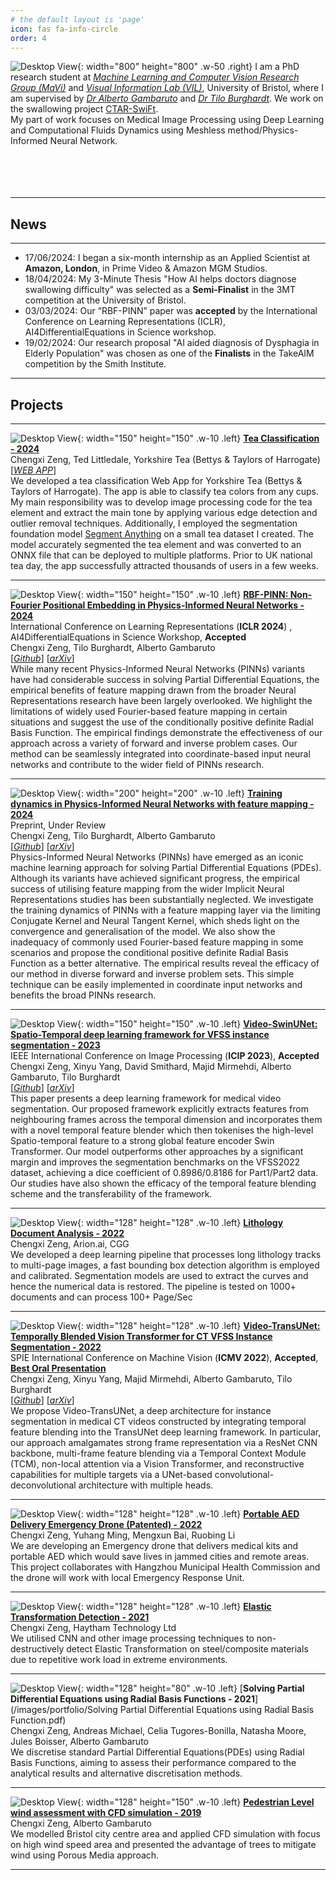 ```yaml
---
# the default layout is 'page'
icon: fas fa-info-circle
order: 4
---
```


![Desktop View](/images/portfolio/simon_conference.jpeg){: width="800" height="800" .w-50 .right}
I am a PhD research student at [*Machine Learning and Computer Vision Research Group (MaVi)*](https://uob-mavi.github.io/people/) and [*Visual Information Lab (VIL)*](https://vilab.blogs.bristol.ac.uk/),
University of Bristol, where I am supervised by [*Dr Alberto Gambaruto*](https://research-information.bris.ac.uk/en/persons/alberto-m-gambaruto) and [*Dr Tilo Burghardt*](http://people.cs.bris.ac.uk/~burghard/). We work on the swallowing project [CTAR-SwiFt](https://www.dev.fundingawards.nihr.ac.uk/award/PB-PG-1217-20005). <br/>
My part of work focuses on Medical Image Processing using Deep Learning and Computational Fluids Dynamics using Meshless method/Physics-Informed Neural Network.
<br/>
<br/>
<br/>
<br/>
<br/>

---
## News
---
- 17/06/2024: I began a six-month internship as an Applied Scientist at **Amazon, London**, in Prime Video & Amazon MGM Studios.
- 18/04/2024: My 3-Minute Thesis "How AI helps doctors diagnose swallowing difficulty" was selected as a **Semi-Finalist** in the 3MT competition at the University of Bristol.
- 03/03/2024: Our “RBF-PINN” paper was **accepted** by the International Conference on Learning Representations (ICLR), AI4DifferentialEquations in Science workshop.
- 19/02/2024: Our research proposal "AI aided diagnosis of Dysphagia in Elderly Population" was chosen as one of the **Finalists** in the TakeAIM competition by the Smith Institute.

---
## Projects
---
![Desktop View](/images/portfolio/Yorkshiretea.gif){: width="150" height="150" .w-10 .left}
[**Tea Classification - 2024**](https://brewtone.ai/) <br/>
Chengxi Zeng, Ted Littledale, Yorkshire Tea (Bettys & Taylors of Harrogate) <br/>
[[*WEB APP*](https://brewtone.ai/)]<br/>
We developed a tea classification Web App for Yorkshire Tea (Bettys & Taylors of Harrogate). The app is able to classify tea colors from any cups. My main responsibility was to develop image processing code for the tea element and extract the main tone by applying various edge detection and outlier removal techniques. Additionally, I employed the segmentation foundation model [Segment Anything](https://segment-anything.com/)  on a small tea dataset I created. The model accurately segmented the tea element and was converted to an ONNX file that can be deployed to multiple platforms. Prior to UK national tea day, the app successfully attracted thousands of users in a few weeks.

---
![Desktop View](/images/portfolio/ns_fluid.gif){: width="150" height="150" .w-10 .left}
[**RBF-PINN: Non-Fourier Positional Embedding in Physics-Informed Neural Networks - 2024**](https://paperswithcode.com/paper/rbf-pinn-non-fourier-positional-embedding-in) <br/>
International Conference on Learning Representations (**ICLR 2024**) , AI4DifferentialEquations in Science Workshop, **Accepted**  <br/>
Chengxi Zeng, Tilo Burghardt, Alberto Gambaruto <br/>
[[*Github*](https://github.com/SimonZeng7108/RBF-PINN)] 
[[*arXiv*](https://arxiv.org/abs/2402.08367)]<br/>
While many recent Physics-Informed Neural Networks (PINNs) variants have had considerable success in solving Partial Differential Equations, the empirical benefits of feature mapping drawn from the broader Neural Representations research have been largely overlooked. We highlight the limitations of widely used Fourier-based feature mapping in certain situations and suggest the use of the conditionally positive definite Radial Basis Function. The empirical findings demonstrate the effectiveness of our approach across a variety of forward and inverse problem cases. Our method can be seamlessly integrated into coordinate-based input neural networks and contribute to the wider field of PINNs research.

---
![Desktop View](/images/portfolio/lorenz.gif){: width="200" height="200" .w-10 .left}
[**Training dynamics in Physics-Informed Neural Networks with feature mapping - 2024**](https://arxiv.org/abs/2402.06955) <br/>
Preprint, Under Review <br/>
Chengxi Zeng, Tilo Burghardt, Alberto Gambaruto <br/>
[[*Github*](https://github.com/SimonZeng7108/RBF-PINN)] 
[[*arXiv*](https://arxiv.org/abs/2402.06955)]<br/>
Physics-Informed Neural Networks (PINNs) have emerged as an iconic machine learning approach for solving Partial Differential Equations (PDEs). Although its variants have achieved significant progress, the empirical success of utilising feature mapping from the wider Implicit Neural Representations studies has been substantially neglected. We investigate the training dynamics of PINNs with a feature mapping layer via the limiting Conjugate Kernel and Neural Tangent Kernel, which sheds light on the convergence and generalisation of the model. We also show the inadequacy of commonly used Fourier-based feature mapping in some scenarios and propose the conditional positive definite Radial Basis Function as a better alternative. The empirical results reveal the efficacy of our method in diverse forward and inverse problem sets. This simple technique can be easily implemented in coordinate input networks and benefits the broad PINNs research.

---
![Desktop View](/images/portfolio/swin.gif){: width="150" height="150" .w-10 .left}
[**Video-SwinUNet: Spatio-Temporal deep learning framework for VFSS instance segmentation - 2023**](https://paperswithcode.com/paper/video-swinunet-spatio-temporal-deep-learning) <br/>
IEEE International Conference on Image Processing (**ICIP 2023**), **Accepted** <br/>
Chengxi Zeng, Xinyu Yang, David Smithard, Majid Mirmehdi, Alberto Gambaruto, Tilo Burghardt <br/>
[[*Github*](https://github.com/SimonZeng7108/Video-SwinUNet)] 
[[*arXiv*](https://arxiv.org/abs/2302.11325v1)]<br/>
This paper presents a deep learning framework for medical video segmentation. Our proposed framework explicitly extracts features from neighbouring frames across the temporal dimension and incorporates them with a novel temporal feature blender which then tokenises the high-level Spatio-temporal feature to a strong global feature encoder Swin Transformer. Our model outperforms other approaches by a significant margin and improves the segmentation benchmarks on the VFSS2022 dataset, achieving a dice coefficient of 0.8986/0.8186 for Part1/Part2 data. Our studies have also shown the efficacy of the temporal feature blending scheme and the transferability of the framework.

---
![Desktop View](/images/portfolio/arion.gif){: width="128" height="128" .w-10 .left}
[**Lithology Document Analysis - 2022**](https://www.cgg.com/sites/default/files/2022-02/2202_Lun_FB_ML%20Doc%20Extraction_art.pdf) <br/>
Chengxi Zeng, Arion.ai, CGG <br/>
We developed a deep learning pipeline that processes long lithology tracks to multi-page images, a fast bounding box detection algorithm is employed and calibrated. Segmentation models are used to extract the curves and hence the numerical data is restored. The pipeline is tested on 1000+ documents and can process 100+ Page/Sec

---
![Desktop View](/images/portfolio/swallowing.gif){: width="128" height="128" .w-10 .left}
[**Video-TransUNet: Temporally Blended Vision Transformer for CT VFSS Instance Segmentation - 2022**](https://deepai.org/publication/video-transunet-temporally-blended-vision-transformer-for-ct-vfss-instance-segmentation) <br/>
SPIE International Conference on Machine Vision (**ICMV 2022**), **Accepted**, **[Best Oral Presentation](/images/portfolio/ICMV_2022.png)**<br/>
Chengxi Zeng, Xinyu Yang, Majid Mirmehdi, Alberto Gambaruto, Tilo Burghardt <br/>
[[*Github*](https://github.com/SimonZeng7108/Video-TransUNet)] 
[[*arXiv*](https://arxiv.org/abs/2208.08315)]<br/>
We propose Video-TransUNet, a deep architecture for instance segmentation in medical CT videos constructed by integrating temporal feature blending into the TransUNet deep learning framework. In particular, our approach amalgamates strong frame representation via a ResNet CNN backbone, multi-frame feature blending via a Temporal Context Module (TCM), non-local attention via a Vision Transformer, and reconstructive capabilities for multiple targets via a UNet-based convolutional-deconvolutional architecture with multiple heads.

---
![Desktop View](/images/portfolio/drone.gif){: width="128" height="128" .w-10 .left}
[**Portable AED Delivery Emergency Drone (Patented) - 2022**](https://english.cnipa.gov.cn/) <br/>
Chengxi Zeng, Yuhang Ming, Mengxun Bai, Ruobing Li <br/>
We are developing an Emergency drone that delivers medical kits and portable AED which would save lives in jammed cities and remote areas. This project collaborates with Hangzhou Municipal Health Commission and the drone will work with local Emergency Response Unit.

---
![Desktop View](/images/portfolio/haisaimu.gif){: width="128" height="128" .w-10 .left}
[**Elastic Transformation Detection - 2021**](http://www.haytham.com.cn/qichejilingbujian.html) <br/>
Chengxi Zeng, Haytham Technology Ltd <br/>
We utilised CNN and other image processing techniques to non-destructively detect Elastic Transformation on steel/composite materials due to repetitive work load in extreme environments.

---
![Desktop View](/images/portfolio/lake.gif){: width="128" height="80" .w-10 .left}
[**Solving Partial Differential Equations using Radial Basis Functions - 2021**](/images/portfolio/Solving Partial Differential Equations using Radial Basis Function.pdf) <br/>
Chengxi Zeng, Andreas Michael, Celia Tugores-Bonilla, Natasha Moore, Jules Boisser, Alberto Gambaruto <br/>
We discretise standard Partial Differential Equations(PDEs) using Radial Basis Functions, aiming to assess their performance compared to the analytical results and alternative discretisation methods.

---
![Desktop View](/images/portfolio/citycfd.gif){: width="128" height="150" .w-10 .left}
[**Pedestrian Level wind assessment with CFD simulation - 2019**](http://www.bristol.ac.uk/engineering/departments/mecheng/courses/projects/#6) <br/>
Chengxi Zeng, Alberto Gambaruto <br/>
We modelled Bristol city centre area and applied CFD simulation with focus on high wind speed area and presented the advantage of trees to mitigate wind using Porous Media approach.

---
<!-- ## Leadership
![Desktop View](/images/portfolio/bcda.jpg){: width="60" height="60" .w-10 .left}
<h4>Founder & Executive President - 2021</h4><br/>

![Desktop View](/images/portfolio/erdemy.jpg){: width="60" height="60" .w-10 .left}
<h4> Co-Founder & Chief Business Development Manager - 2020</h4><br/>

![Desktop View](/images/portfolio/cssauk.jpg){: width="60" height="60" .w-10 .left}
<h4>Assistant Vice President - 2019</h4><br/>

![Desktop View](/images/portfolio/cssab.png){: width="60" height="60" .w-10 .left}

<h4>President - 2018</h4><br/> -->




<br>
<script type='text/javascript' id='clustrmaps' src='//cdn.clustrmaps.com/map_v2.js?cl=ffffff&w=250&t=n&d=hnXPU8X96e7s6ubaWzFOcgTks4PbHzmsEzYnZoEMVuE'></script>